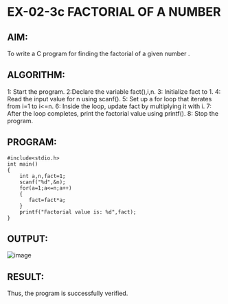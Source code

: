 # EX-02-3c   FACTORIAL OF A NUMBER

## AIM:
To write a C program for finding the factorial of a given number .

## ALGORITHM:
1: Start the program.
2:Declare the variable fact(),i,n.
3: Initialize fact to 1.
4: Read the input value for n using scanf().
5: Set up a for loop that iterates from i=1 to i<=n.
6: Inside the loop, update fact by multiplying it with i.
7: After the loop completes, print the factorial value using printf().
8: Stop the program.

## PROGRAM:
```
#include<stdio.h>
int main()
{
    int a,n,fact=1;
    scanf("%d",&n);
    for(a=1;a<=n;a++)
    {
       fact=fact*a;
    }
    printf("Factorial value is: %d",fact);
}
```

## OUTPUT:
![image](https://github.com/Yuvaranithulasingam/EX-02-3c/assets/121418522/2d9099f6-24bd-4aaf-9954-7630ec5169a6)

## RESULT:
  Thus, the program is successfully verified.
